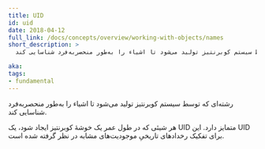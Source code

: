 ```yaml
---
title: UID
id: uid
date: 2018-04-12
full_link: /docs/concepts/overview/working-with-objects/names
short_description: >
  رشته‌ای که توسط سیستم کوبرنتیز تولید می‌شود تا اشیاء را به‌طور منحصر‌به‌فرد شناسایی کند.

aka: 
tags:
- fundamental
---
```

 رشته‌ای که توسط سیستم کوبرنتیز تولید می‌شود تا اشیاء را به‌طور منحصر‌به‌فرد شناسایی کند.

<!--more--> 

هر شیئی که در طول عمر یک خوشهٔ کوبرنتیز ایجاد شود، یک UID متمایز دارد. این UID برای تفکیک رخدادهای تاریخیِ موجودیت‌های مشابه در نظر گرفته شده است.
